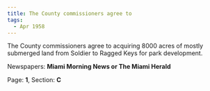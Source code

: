 ```yaml
---  
title: The County commissioners agree to  
tags:  
  - Apr 1958  
---  
```

  
The County commissioners agree to acquiring 8000 acres of mostly submerged land from Soldier to Ragged Keys for park development.  
  
Newspapers: **Miami Morning News or The Miami Herald**  
  
Page: **1**, Section: **C** 
